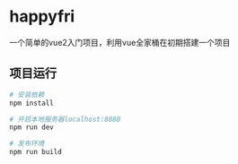 # happyfri

一个简单的vue2入门项目，利用vue全家桶在初期搭建一个项目 

## 项目运行
``` bash
# 安装依赖
npm install

# 开启本地服务器localhost:8080
npm run dev

# 发布环境
npm run build
```


